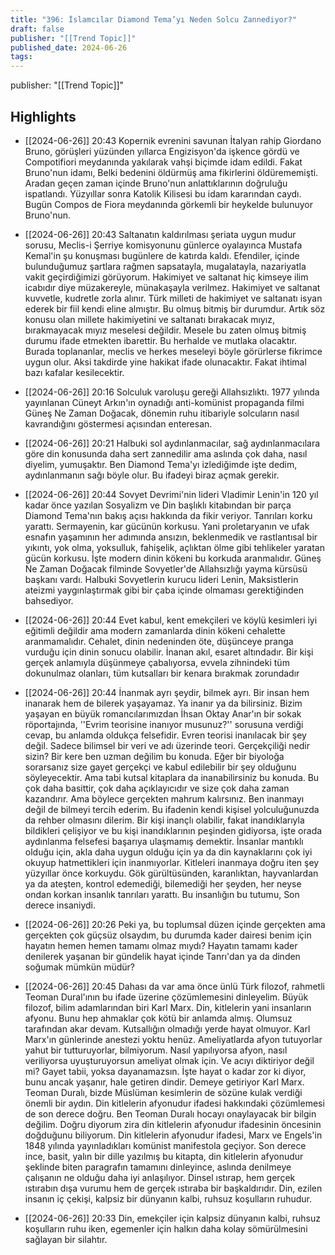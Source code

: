 ```yaml
---
title: "396: İslamcılar Diamond Tema’yı Neden Solcu Zannediyor?"
draft: false
publisher: "[[Trend Topic]]"
published_date: 2024-06-26
tags:
---
```

publisher: "[[Trend Topic]]"


## Highlights
* [[2024-06-26]] 20:43  Kopernik evrenini savunan İtalyan rahip Giordano Bruno, görüşleri yüzünden yıllarca Engizisyon'da işkence gördü ve Compotifiori meydanında yakılarak vahşi biçimde idam edildi. Fakat Bruno'nun idamı, Belki bedenini öldürmüş ama fikirlerini öldürememişti. Aradan geçen zaman içinde Bruno'nun anlattıklarının doğruluğu ispatlandı. Yüzyıllar sonra Katolik Kilisesi bu idam kararından caydı. Bugün Compos de Fiora meydanında görkemli bir heykelde bulunuyor Bruno'nun.

* [[2024-06-26]] 20:43  Saltanatın kaldırılması şeriata uygun mudur sorusu, Meclis-i Şerriye komisyonunu günlerce oyalayınca Mustafa Kemal'in şu konuşması bugünlere de katırda kaldı. Efendiler, içinde bulunduğumuz şartlara rağmen sapsatayla, mugalatayla, nazariyatla vakit geçirdiğimizi görüyorum. Hakimiyet ve saltanat hiç kimseye ilim icabıdır diye müzakereyle, münakaşayla verilmez. Hakimiyet ve saltanat kuvvetle, kudretle zorla alınır. Türk milleti de hakimiyet ve saltanatı isyan ederek bir fiil kendi eline almıştır. Bu olmuş bitmiş bir durumdur. Artık söz konusu olan millete hakimiyetini ve saltanatı bırakacak mıyız, bırakmayacak mıyız meselesi değildir. Mesele bu zaten olmuş bitmiş durumu ifade etmekten ibarettir. Bu herhalde ve mutlaka olacaktır. Burada toplananlar, meclis ve herkes meseleyi böyle görürlerse fikrimce uygun olur. Aksi takdirde yine hakikat ifade olunacaktır. Fakat ihtimal bazı kafalar kesilecektir.

* [[2024-06-26]] 20:16  Solculuk varoluşu gereği Allahsızlıktı. 1977 yılında yayınlanan Cüneyt Arkın'ın oynadığı anti-komünist propaganda filmi Güneş Ne Zaman Doğacak, dönemin ruhu itibariyle solcuların nasıl kavrandığını göstermesi açısından enteresan.

* [[2024-06-26]] 20:21  Halbuki sol aydınlanmacılar, sağ aydınlanmacılara göre din konusunda daha sert zannedilir ama aslında çok daha, nasıl diyelim, yumuşaktır. Ben Diamond Tema'yı izlediğimde işte dedim, aydınlanmanın sağı böyle olur. Bu ifadeyi biraz açmak gerekir.

* [[2024-06-26]] 20:44  Sovyet Devrimi'nin lideri Vladimir Lenin'in 120 yıl kadar önce yazılan Sosyalizm ve Din başlıklı kitabından bir parça Diamond Tema'nın bakış açısı hakkında da fikir veriyor. Tanrıları korku yarattı. Sermayenin, kar gücünün korkusu. Yani proletaryanın ve ufak esnafın yaşamının her adımında ansızın, beklenmedik ve rastlantısal bir yıkıntı, yok olma, yoksulluk, fahişelik, açlıktan ölme gibi tehlikeler yaratan gücün korkusu. İşte modern dinin kökeni bu korkuda aranmalıdır. Güneş Ne Zaman Doğacak filminde Sovyetler'de Allahsızlığı yayma kürsüsü başkanı vardı. Halbuki Sovyetlerin kurucu lideri Lenin, Maksistlerin ateizmi yaygınlaştırmak gibi bir çaba içinde olmaması gerektiğinden bahsediyor.

* [[2024-06-26]] 20:44  Evet kabul, kent emekçileri ve köylü kesimleri iyi eğitimli değildir ama modern zamanlarda dinin kökeni cehalette aranmamalıdır. Cehalet, dinin nedeninden öte, düşünceye pranga vurduğu için dinin sonucu olabilir. İnanan akıl, esaret altındadır. Bir kişi gerçek anlamıyla düşünmeye çabalıyorsa, evvela zihnindeki tüm dokunulmaz olanları, tüm kutsalları bir kenara bırakmak zorundadır

* [[2024-06-26]] 20:44  İnanmak ayrı şeydir, bilmek ayrı. Bir insan hem inanarak hem de bilerek yaşayamaz. Ya inanır ya da bilirsiniz. Bizim yaşayan en büyük romancılarımızdan İhsan Oktay Anar'ın bir sokak röportajında, ''Evrim teorisine inanıyor musunuz?'' sorusuna verdiği cevap, bu anlamda oldukça felsefidir. Evren teorisi inanılacak bir şey değil. Sadece bilimsel bir veri ve adı üzerinde teori. Gerçekçiliği nedir sizin? Bir kere ben uzman değilim bu konuda. Eğer bir biyoloğa sorarsanız size gayet gerçekçi ve kabul edilebilir bir şey olduğunu söyleyecektir. Ama tabi kutsal kitaplara da inanabilirsiniz bu konuda. Bu çok daha basittir, çok daha açıklayıcıdır ve size çok daha zaman kazandırır. Ama böylece gerçekten mahrum kalırsınız. Ben inanmayı değil de bilmeyi tercih ederim. Bu ifadenin kendi kişisel yolculuğunuzda da rehber olmasını dilerim. Bir kişi inançlı olabilir, fakat inandıklarıyla bildikleri çelişiyor ve bu kişi inandıklarının peşinden gidiyorsa, işte orada aydınlanma felsefesi başarıya ulaşmamış demektir. İnsanlar mantıklı olduğu için, akla daha uygun olduğu için ya da din kaynaklarını çok iyi okuyup hatmettikleri için inanmıyorlar. Kitleleri inanmaya doğru iten şey yüzyıllar önce korkuydu. Gök gürültüsünden, karanlıktan, hayvanlardan ya da ateşten, kontrol edemediği, bilemediği her şeyden, her neyse ondan korkan insanlık tanrıları yarattı. Bu insanlığın bu tutumu, Son derece insaniydi.

* [[2024-06-26]] 20:26  Peki ya, bu toplumsal düzen içinde gerçekten ama gerçekten çok güçsüz olsaydım, bu durumda kader dairesi benim için hayatın hemen hemen tamamı olmaz mıydı? Hayatın tamamı kader denilerek yaşanan bir gündelik hayat içinde Tanrı'dan ya da dinden soğumak mümkün müdür?

* [[2024-06-26]] 20:45  Dahası da var ama önce ünlü Türk filozof, rahmetli Teoman Dural'ının bu ifade üzerine çözümlemesini dinleyelim. Büyük filozof, bilim adamlarından biri Karl Marx. Din, kitlelerin yani insanların afyonu. Bunu hep ahmaklar çok kötü bir anlamda almış. Olumsuz tarafından akar devam. Kutsallığın olmadığı yerde hayat olmuyor. Karl Marx'ın günlerinde anestezi yoktu henüz. Ameliyatlarda afyon tutuyorlar yahut bir tutturuyorlar, bilmiyorum. Nasıl yapılıyorsa afyon, nasıl veriliyorsa uyuşturuyorsun ameliyat olmak için. Ve acıyı diktiriyor değil mi? Gayet tabii, yoksa dayanamazsın. İşte hayat o kadar zor ki diyor, bunu ancak yaşanır, hale getiren dindir. Demeye getiriyor Karl Marx. Teoman Duralı, bizde Müslüman kesimlerin de sözüne kulak verdiği önemli bir aydın. Din kitlelerin afyonudur ifadesi hakkındaki çözümlemesi de son derece doğru. Ben Teoman Duralı hocayı onaylayacak bir bilgin değilim. Doğru diyorum zira din kitlelerin afyonudur ifadesinin öncesinin doğduğunu biliyorum. Din kitlelerin afyonudur ifadesi, Marx ve Engels'in 1848 yılında yayınladıkları komünist manifestola geçiyor. Son derece ince, basit, yalın bir dille yazılmış bu kitapta, din kitlelerin afyonudur şeklinde biten paragrafın tamamını dinleyince, aslında denilmeye çalışanın ne olduğu daha iyi anlaşılıyor. Dinsel ıstırap, hem gerçek ıstırabın dışa vurumu hem de gerçek ıstıraba bir başkaldırıdır. Din, ezilen insanın iç çekişi, kalpsiz bir dünyanın kalbi, ruhsuz koşulların ruhudur.

* [[2024-06-26]] 20:33  Din, emekçiler için kalpsiz dünyanın kalbi, ruhsuz koşulların ruhu iken, egemenler için halkın daha kolay sömürülmesini sağlayan bir silahtır.

